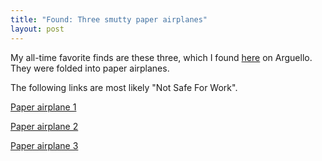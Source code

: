 ```yaml
---
title: "Found: Three smutty paper airplanes"
layout: post
---
```


My all-time favorite finds are these three, which I found <a href="http://maps.google.com/maps?f=q&amp;hl=en&amp;geocode=&amp;q=sf&amp;ie=UTF8&amp;ll=37.784605,-122.458119&amp;spn=0.006817,0.013711&amp;z=16&amp;layer=c&amp;cbll=37.7812,-122.45887&amp;cbp=1,566.3613579897253,,0,7.719995925626088">here</a> on Arguello. They were folded into paper airplanes.

The following links are most likely "Not Safe For Work".

<a href="/uploads/2008/02/photo-0018.jpg" title="Paper airplane 1">Paper airplane 1</a>

<a href="/uploads/2008/02/photo-0019.jpg" title="Paper airplane 2">Paper airplane 2</a>

<a href="/uploads/2008/02/photo-0046.jpg" title="Paper airplane 3">Paper airplane 3</a>
